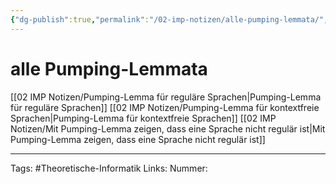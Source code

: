 ```yaml
---
{"dg-publish":true,"permalink":"/02-imp-notizen/alle-pumping-lemmata/","dgHomeLink":true,"dgPassFrontmatter":false}
---
```


# alle Pumping-Lemmata
[[02 IMP Notizen/Pumping-Lemma für reguläre Sprachen|Pumping-Lemma für reguläre Sprachen]]
[[02 IMP Notizen/Pumping-Lemma für kontextfreie Sprachen|Pumping-Lemma für kontextfreie Sprachen]]
[[02 IMP Notizen/Mit Pumping-Lemma zeigen, dass eine Sprache nicht regulär ist|Mit Pumping-Lemma zeigen, dass eine Sprache nicht regulär ist]]

___
Tags: #Theoretische-Informatik 
Links: 
Nummer: